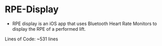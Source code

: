 # RPE-Display
- RPE display is an iOS app that uses Bluetooth Heart Rate Monitors to display the RPE of a performed lift.
  
Lines of Code: ~531 lines
